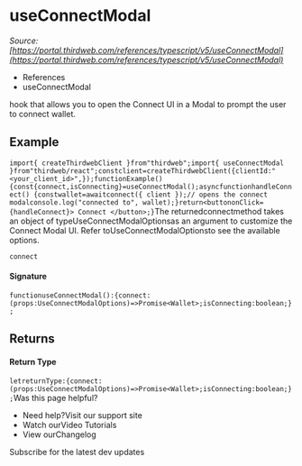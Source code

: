 # useConnectModal

*Source: [https://portal.thirdweb.com/references/typescript/v5/useConnectModal](https://portal.thirdweb.com/references/typescript/v5/useConnectModal)*

* References
* useConnectModal

hook that allows you to open the Connect UI in a Modal to prompt the user to connect wallet.

## Example

`import{ createThirdwebClient }from"thirdweb";import{ useConnectModal }from"thirdweb/react";constclient=createThirdwebClient({clientId:"<your_client_id>",});functionExample() {const{connect,isConnecting}=useConnectModal();asyncfunctionhandleConnect() {constwallet=awaitconnect({ client });// opens the connect modalconsole.log("connected to", wallet);}return<buttononClick={handleConnect}> Connect </button>;}`The returnedconnectmethod takes an object of typeUseConnectModalOptionsas an argument to customize the Connect Modal UI. Refer toUseConnectModalOptionsto see the available options.

`connect`
#### Signature

`functionuseConnectModal():{connect:(props:UseConnectModalOptions)=>Promise<Wallet>;isConnecting:boolean;};`
## Returns

#### Return Type

`letreturnType:{connect:(props:UseConnectModalOptions)=>Promise<Wallet>;isConnecting:boolean;};`Was this page helpful?

* Need help?Visit our support site
* Watch ourVideo Tutorials
* View ourChangelog

Subscribe for the latest dev updates

